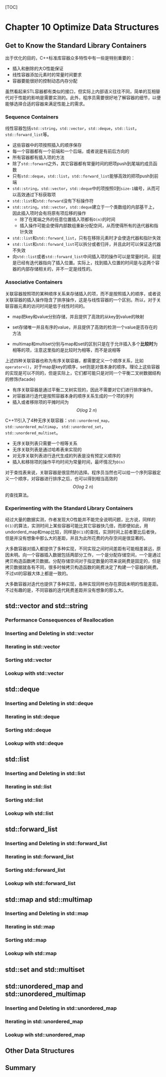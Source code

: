 [TOC]
# Chapter 10 Optimize Data Structures

## Get to Know the Standard Library Containers

出于优化的目的，C++标准库容器众多特性中有一些是特别重要的：

- 插入和删除的大O性能保证
- 线性容器添加元素时的常量时间要求
- 容器要能很好的控制动态内存分配

虽然看起来STL容器都有类似的接口，但实际上内部语义往往不同，简单的互相替代对于性能的影响是需要实测的。此外，程序员需要很好地了解容器的细节，以便能够选择合适的容器来满足性能上的需求。

### Sequence Containers

线性容器包括`std::string`，`std::vector`，`std::deque`，`std::list`，`std::forward_list`等。

- 这些容器中的项按照插入的顺序保存
- 每一个容器都有一个前端和一个后端，或者说是有前后方向的
- 所有容器都有插入项的方法
- 除了`std::forward`之外，其它容器都有常量时间的把项push到尾端的成员函数
- 只有`std::deque`，`std::list`，`std::forward_list`能够高效的把项push到前端
- `std::string`，`std::vector`，`std::deque`中的项按照0到`size-1`编号，从而可以高效通过下标获取项
- `std::list`和`std::forward`没有下标操作符
- `std::string`，`std::vector`，`std::deque`建立于一个类数组的内部基干上，因此插入项时会有将原有项后移的操作
    - 除了在尾端之外的任意位置插入项都有`O(n)`的时间
    - 插入操作可能会使得内部数组重新分配空间，从而使得所有的迭代器和指针失效
- `std::list`和`std::forward_list`，只有在移除元素时才会使迭代器和指针失效
- `std::list`和`std::forward_list`可以拆分或者归并，并且此时可以保证迭代器不失效
- 向`std::list`或者`std::forward_list`中间插入项的操作可以是常量时间，前提是已经有迭代器指向了插入位置。实际上，找到插入位置的时间是与这两个容器的内部存储相关的，并不一定是线性的。

### Associative Containers

关联容器按照项的某种顺序关系来存储插入的项，而不是按照插入的顺序，或者说关联容器的插入操作隐含了排序操作，这是与线性容器的一个区别。所以，对于关联容器元素的访问时间是低于线性时间的。

- map把key和value分别存储，并且提供了高效的从key到value的映射

- set存储唯一并且有序的value，并且提供了高效的检测一个value是否存在的方法

- multimap和multiset分别与map和set的区别只是在于允许插入多个**比较时**为相等的项，注意这里指的是比较时为相等，而不是说相等

上述四种关联容器也称为有序关联容器，都需要定义一个顺序关系，比如`operator<()`，对于map是key的顺序，set则是对值本身的顺序。理论上这些容器的实现是可以不同的，但是实际上，它们都可能只是对同一个平衡二叉树数据结构的修饰(facade)
- 有序关联容器是通过平衡二叉树实现的，因此不需要对它们进行排序操作。
- 对容器进行迭代是按照容器本身的顺序关系生成的一个项的序列
- 插入或者移除项的平摊时间为$$O(log~2~n)$$

C++11引入了4种无序关联容器：`std::unordered_map`，`std::unordered_multimap`， `std::unordered_set`，`std::unordered_multiset`。

- 无序关联列表只需要一个相等关系
- 无序关联列表是通过哈希表来实现的
- 对无序关联列表进行迭代生成的列表是没有预定义顺序的
- 插入和移除项的操作平均时间为常量时间，最坏情况为`O(n)`

对于查找表来说，关联容器是很显然的选择。程序员当然也可以给一个序列容器定义一个顺序，对容器进行排序之后，也可以得到相当高效的$$O(log~2~n)$$的查找算法。

### Experimenting with the Standard Library Containers

经过大量的数据实测，作者发现大O性能并不能完全说明问题，比方说，同样的`O(1)`的算法，实测时间上某些容器可能比其它容器快几倍，而即便如此，用undorderd_map和map比较，同样是`O(1)`的查找，实测时间上前者要比后者快，但是并没有想象中那么大的差距，并且为此所花费的内存空间是很显著的。

大多数容器对插入都提供了多种实现，不同实现之间时间差距有可能相差甚远，原因未明。向一个容器插入数据包括两部分工作，一个是分配存储空间，一个是通过拷贝构造函数拷贝数据。分配存储空间对于指定数量的项来说耗费是固定的，但是拷贝数据就各有不同，很多时候拷贝构造函数的耗费决定了构建一个容器的耗费。不过stl的容器大体上都是一致的。

大多数容器对迭代也提供了多种实现，各种实现同样也存在原因未明的性能差距。不过有趣的是，不同容器的迭代耗费差距并没有想象的那么大。

## std::vector and std::string

### Performance Consequences of Reallocation

### Inserting and Deleting in std::vector

### Iterating in std::vector

### Sorting std::vector

### Lookup with std::vector

## std::deque

### Inserting and Deleting in std::deque

### Iterating in std::deque

### Sorting std::deque

### Lookup with std::deque

## std::list

### Inserting and Deleting in std::list

### Iterating in std::list

### Sorting std::list

### Lookup wih std::list

## std::forward_list

### Inserting and Deleting in std::forward_list

### Iterating in std::forward_list

### Sorting std::forward_list

### Lookup wih std::forward_list
## std::map and std::multimap

### Inserting and Deleting in std::map

### Iterating in std::map

### Sorting std::map

### Lookup wih std::map

## std::set and std::multiset

## std::unordered_map and std::unordered_multimap

### Inserting and Deleting in std::unordered_map

### Iterating in std::unordered_map

### Lookup wih std::unordered_map 

## Other Data Structures

## Summary

